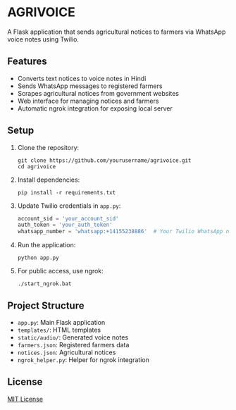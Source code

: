 # AGRIVOICE

A Flask application that sends agricultural notices to farmers via WhatsApp voice notes using Twilio.

## Features

- Converts text notices to voice notes in Hindi
- Sends WhatsApp messages to registered farmers
- Scrapes agricultural notices from government websites
- Web interface for managing notices and farmers
- Automatic ngrok integration for exposing local server

## Setup

1. Clone the repository:
   ```
   git clone https://github.com/yourusername/agrivoice.git
   cd agrivoice
   ```

2. Install dependencies:
   ```
   pip install -r requirements.txt
   ```

3. Update Twilio credentials in `app.py`:
   ```python
   account_sid = 'your_account_sid'
   auth_token = 'your_auth_token'
   whatsapp_number = 'whatsapp:+14155238886'  # Your Twilio WhatsApp number
   ```

4. Run the application:
   ```
   python app.py
   ```

5. For public access, use ngrok:
   ```
   ./start_ngrok.bat
   ```

## Project Structure

- `app.py`: Main Flask application
- `templates/`: HTML templates
- `static/audio/`: Generated voice notes
- `farmers.json`: Registered farmers data
- `notices.json`: Agricultural notices
- `ngrok_helper.py`: Helper for ngrok integration

## License

[MIT License](LICENSE)